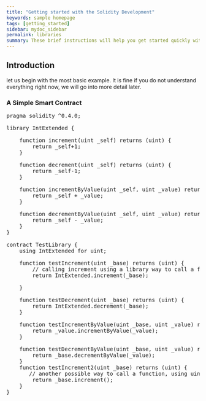 ```yaml
---
title: "Getting started with the Solidity Development"
keywords: sample homepage
tags: [getting_started]
sidebar: mydoc_sidebar
permalink: libraries
summary: These brief instructions will help you get started quickly with the solidity development.
---
```



## Introduction

let us begin with the most basic example. It is fine if you do not understand everything right now, we will go into more detail later.

### A Simple Smart Contract

<pre>
pragma solidity ^0.4.0;

library IntExtended {
    
    function increment(uint _self) returns (uint) {
        return _self+1;
    }
    
    function decrement(uint _self) returns (uint) {
        return _self-1;
    }
    
    function incrementByValue(uint _self, uint _value) returns (uint) {
        return _self + _value;
    }
    
    function decrementByValue(uint _self, uint _value) returns (uint) {
        return _self - _value;
    }
}

contract TestLibrary {
    using IntExtended for uint;
    
    function testIncrement(uint _base) returns (uint) {
        // calling increment using a library way to call a function, using uint parameter.
        return IntExtended.increment(_base);
      
    }
    
    function testDecrement(uint _base) returns (uint) {
        return IntExtended.decrement(_base);
    }
    
    function testIncrementByValue(uint _base, uint _value) returns (uint) {
        return _value.incrementByValue(_value);
    }
    
    function testDecrementByValue(uint _base, uint _value) returns (uint) {
        return _base.decrementByValue(_value);
    }
    function testIncrement2(uint _base) returns (uint) {
       // another possible way to call a function, using uint parameter.
        return _base.increment();
    }
}
</pre>

